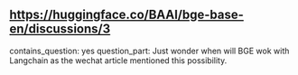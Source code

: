 ## https://huggingface.co/BAAI/bge-base-en/discussions/3

contains_question: yes
question_part: Just wonder when will BGE wok with Langchain as the wechat article mentioned this possibility.